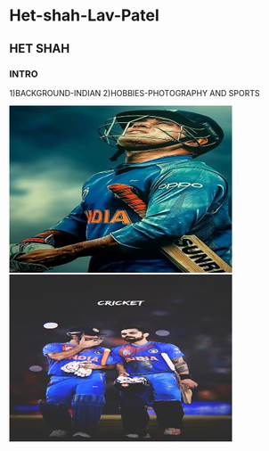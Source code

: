 # Het-shah-Lav-Patel
## HET SHAH
### INTRO
1)BACKGROUND-INDIAN 
2)HOBBIES-PHOTOGRAPHY AND SPORTS


<img src="images/IMG1.jpg" alt="Image Alt Text" width="400" height="300">
















<img src="images/IMG2.jpg" alt="Image Alt Text" width="400" height="300">



